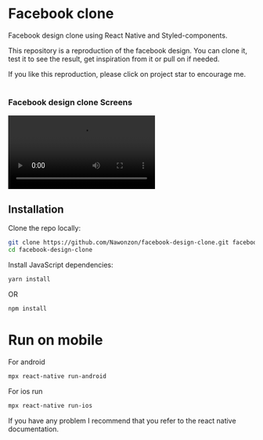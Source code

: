 # Facebook clone
Facebook design clone using React Native and Styled-components.

This repository is a reproduction of the facebook design.
You can clone it, test it to see the result, get inspiration from it or pull on if needed.

If you like this reproduction, please click on project star to encourage me.
#
### Facebook design clone Screens
![](screenshots/result.mov)
## Installation

Clone the repo locally:

```sh
git clone https://github.com/Nawonzon/facebook-design-clone.git facebook-design-clone
cd facebook-design-clone
```

Install JavaScript dependencies:

```sh
yarn install
```
OR
```sh
npm install
```

# Run on mobile

For android

```sh
mpx react-native run-android
```
For ios run

```sh
mpx react-native run-ios
```

If you have any problem I recommend that you refer to the react native documentation.